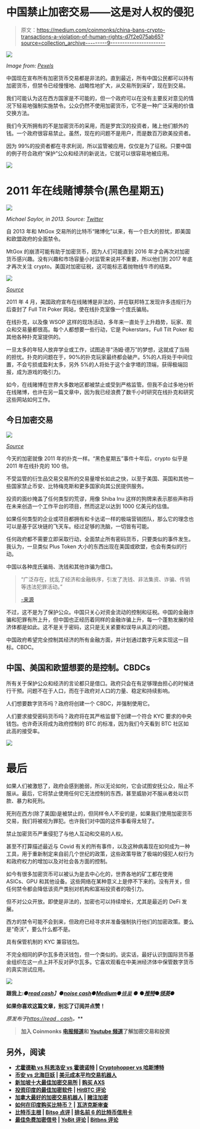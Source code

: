 # 中国禁止加密交易——这是对人权的侵犯

> 原文：<https://medium.com/coinmonks/china-bans-crypto-transactions-a-violation-of-human-rights-d7f2e075ab65?source=collection_archive---------9----------------------->

![](img/2b27b1860f46a01158d6eb298b8cbb38.png)

*Image from:* [*Pexels*](https://www.pexels.com/photo/buddha-statue-2870587/)

中国现在宣布所有加密货币交易都是非法的。直到最近，所有中国公民都可以持有加密货币，但禁令已经慢慢地、战略性地扩大，从交易所到采矿，现在到交易。

我们可能认为这在西方国家是不可能的，但一个政府可以在没有主要反对意见的情况下轻易地强制实施禁令。公众仍然不使用加密货币，它不是一种广泛采用的价值交换方法。

我们今天所拥有的不是加密货币的采用，而是罗宾汉的投资者，赌上他们额外的钱。一个政府很容易禁止。虽然，现在的问题不是用户，而是数百万欧美投资者。

因为 99%的投资者都在寻求利润，所以监管被应用，仅仅是为了征税。只要中国的例子符合政府“保护”公众和经济的新说法，它就可以很容易地被应用。

![](img/f45130952a53784172d47cb34123d59a.png)

# 2011 年在线赌博禁令(黑色星期五)

![](img/81c3350ec074ae1cc18c8de280ea1d35.png)

*Michael Saylor, in 2013\. Source:* [*Twitter*](https://twitter.com/michael_saylor/status/413478389329428480?lang=en)

自 2013 年和 MtGox 交易所的比特币“赌博化”以来，有一个巨大的担忧，即美国和欧盟政府的全面禁令。

MtGox 的崩溃可能有助于加密货币，因为人们可能直到 2016 年才会再次对加密货币感兴趣。没有兴趣和市场容量小对监管来说并不重要，所以他们到 2017 年底才再次关注 crypto。美国对加密征税，这可能标志着抛物线牛市的结束。

![](img/78a29e4f3fec48ea4be835cfdd9602bf.png)

[*Source*](https://www.flushdraw.net/wp-content/uploads/2012/10/full-tilt-logo1.png)

2011 年 4 月，美国政府宣布在线赌博是非法的，并在联邦特工发现许多违规行为后查封了 Full Tilt Poker 网站，使在线扑克室像一个庞氏骗局。

在线扑克，以及像 WSOP 这样的现场活动，多年来一直处于上升趋势，玩家、观众和交易量都很高。每个人都想要一些行动，它是 Pokerstars，Full Tilt Poker 和其他各种扑克室提供的。

一旦太多的年轻人放弃学业或工作，试图追寻“汤姆·德万”的梦想，这就成了当局的担忧。扑克的问题在于，90%的扑克玩家最终都会破产。5%的人将处于中间位置，不会亏损或盈利太多，另外 5%的人将处于这个金字塔的顶端，获得极端回报，成为游戏的吸引力。

如今，在线赌博在世界大多数地区都被禁止或受到严格监管。但我不会过多地分析在线赌博，也许在另一篇文章中，因为我已经浪费了数千小时研究在线扑克和研究这些网站如何工作。

## 今日加密交易

![](img/be3801c99e470a74d08f65f1f6a14e44.png)

[*Source*](https://www.btcc.com/blog/how-to-trade-bitcoin-using-leverage/)

今天的加密就像 2011 年的扑克一样。“黑色星期五”事件十年后，crypto 似乎是 2011 年在线扑克的 100 倍。

不受监管的衍生品交易交易所的交易量增长如此之快，以至于美国、英国和其他一些国家禁止币安、比特梅克斯和更多国家向其公民提供服务。

投资的面纱掩盖了任何类型的荒谬，用像 Shiba Inu 这样的狗牌来表示那些声称将在未来创造一个工作平台的项目，然而这足以达到 1000 亿美元的估值。

如果任何类型的企业或项目都拥有和卡达诺一样的极端营销团队，那么它的理念也可以是基于区块链的飞天车。经过足够的洗脑，一切皆有可能。

任何政府都不需要立即采取行动，全面禁止所有密码货币，只要类似的事件发生。我认为，一旦类似 Plus Token 大小的东西出现在美国或欧盟，也会有类似的行动。

中国以各种庞氏骗局、洗钱和其他诈骗为借口。

> “广泛存在，扰乱了经济和金融秩序，引发了洗钱、非法集资、诈骗、传销等违法犯罪活动。”
> 
> [-来源](https://www.france24.com/en/live-news/20210924-china-s-central-bank-rules-all-crypto-transactions-are-illegal-1)

不过，这不是为了保护公众。中国只关心对资金流动的控制和征税。中国的金融诈骗和犯罪有所上升，但中国也正经历着同样的金融诈骗上升，每一个蓬勃发展的经济体都是如此。这不是关于密码，这只是无关紧要和误导从真正的问题。

中国政府希望完全控制其经济的所有金融方面，并计划通过数字元来实现这一目标。CBDC。

## 中国、美国和欧盟想要的是控制。CBDCs

所有关于保护公众和经济的言论都只是借口。政府只会在有足够理由担心的时候进行干预。问题不在于人口，而在于政府对人口的力量、稳定和持续影响。

人们想要数字货币吗？政府将创建一个 CBDC，并强制使用它。

人们要求接受密码货币吗？政府将在其严格监督下创建一个符合 KYC 要求的中央钱包。也许奇沃将成为政府控制的 BTC 的标准，因为我们今天看到 BTC 社区如此高的接受率。

![](img/f45130952a53784172d47cb34123d59a.png)

# 最后

如果人们被激怒了，政府会感到脆弱，所以无论如何，它会试图安抚公众，阻止不服从。最后，它将禁止使用任何它无法控制的东西，甚至威胁对不服从者处以罚款、暴力和死刑。

死刑在西方(除了美国)是被禁止的，但同样令人不安的是，如果我们使用加密货币交易，我们将被视为罪犯。也许我们对中国的这件事看得太轻了。

禁止加密货币严重侵犯了与他人互动和交易的人权。

甚至不打算描述最近与 Covid 有关的所有事件，以及这种病毒现在如何成为一种工具，用于重新制定来自前几个世纪的政策，这些政策导致了极端的侵犯人权行为和政府权力的增加以及对社会各方面的控制。

如今有很多加密货币可以被认为是去中心化的，世界各地的矿工都在使用 ASICs、GPU 和其他设备。这些网络在某种意义上是停不下来的。没有开关，但任何禁令都会降低该资产类别对机构和富裕投资者的吸引力。

但不对公众开放。即使是非法的，加密也可以持续增长，尤其是最近的 DeFi 发展。

西方的禁令可能不会到来，但政府已经寻求并准备强制执行他们的加密政策。要么是“奇沃”，要么什么都不是。

具有保管机制的 KYC 兼容钱包。

不完全相同的萨尔瓦多奇沃钱包，但一个类似的。说实话，最好认识到国际货币基金组织在这一点上并不反对萨尔瓦多。它喜欢观看在中美洲经济体中保管数字货币的真实测试应用。

![](img/f45130952a53784172d47cb34123d59a.png)

**跟我上:***●*[***read cash***](https://read.cash/@Pantera)*】●*[***noise cash***](https://noise.cash/u/Pantera99)*●*[***Medium***](/@panterabch)*●*[*蜂巢*](https://hive.blog/@pantera1) *●* **●*[***推特***](https://twitter.com/Panterabch)*●*[***领英***](https://www.linkedin.com/in/panterabch/)****●*[](https://www.reddit.com/user/PanteraBCH)****

******如果你喜欢这篇文章，别忘了订阅并点赞！******

***原发布于*[*https://read . cash*](https://read.cash/@Pantera/china-bans-crypto-transactions-a-violation-of-human-rights-014524a5)*。***

> **加入 Coinmonks [电报频道](https://t.me/coincodecap)和 [Youtube 频道](https://www.youtube.com/c/coinmonks/videos)了解加密交易和投资**

## **另外，阅读**

*   **[尤霍德勒 vs 科恩洛安 vs 霍德诺特](/coinmonks/youhodler-vs-coinloan-vs-hodlnaut-b1050acde55a) | [Cryptohopper vs 哈斯博特](https://blog.coincodecap.com/cryptohopper-vs-haasbot)**
*   **[币安 vs 北海巨妖](https://blog.coincodecap.com/binance-vs-kraken) | [美元成本平均交易机器人](https://blog.coincodecap.com/pionex-dca-bot)**
*   **[新加坡十大最佳加密交易所](https://blog.coincodecap.com/crypto-exchange-in-singapore) | [购买 AXS](https://blog.coincodecap.com/buy-axs-token)**
*   **[投资印度的最佳加密软件](https://blog.coincodecap.com/best-crypto-to-invest-in-india-in-2021) | [HitBTC 评论](/coinmonks/hitbtc-review-c5143c5d53c2)**
*   **[加拿大最好的加密交易机器人](https://blog.coincodecap.com/5-best-crypto-trading-bots-in-canada) | [赌注加密](https://blog.coincodecap.com/staking-crypto)**
*   **[如何在印度购买比特币？](/coinmonks/buy-bitcoin-in-india-feb50ddfef94) | [瓦济克斯审查](/coinmonks/wazirx-review-5c811b074f5b)**
*   **[比特币主根](https://blog.coincodecap.com/bitcoin-taproot) | [Bitso 点评](https://blog.coincodecap.com/bitso-review) | [排名前 6 的比特币信用卡](/coinmonks/bitcoin-credit-card-bc8ab6f377c6)**
*   **[最佳免费加密信号](https://blog.coincodecap.com/free-crypto-signals) | [YoBit 评论](/coinmonks/yobit-review-175464162c62) | [Bitbns 评论](/coinmonks/bitbns-review-38256a07e161)**